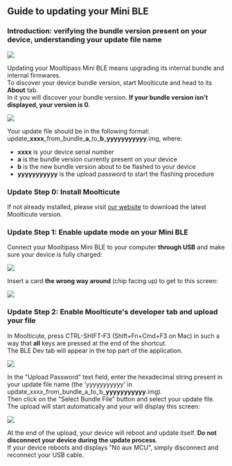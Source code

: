 ## [](#header-2)Guide to updating your Mini BLE  
   
### [](#header-3)Introduction: verifying the bundle version present on your device, understanding your update file name

![](https://github.com/mooltipass/minible/blob/gh-pages/images/minible_update_guide/ble_bundle_version.png?raw=true)  
  
Updating your Mooltipass Mini BLE means upgrading its internal bundle and internal firmwares.  
To discover your device bundle version, start Moolticute and head to its **About** tab.  
In it you will discover your bundle version. **If your bundle version isn't displayed, your version is 0**.  
  
![](https://github.com/mooltipass/minible/blob/gh-pages/images/minible_update_guide/update_file_win.png?raw=true)  
  
Your update file should be in the following format: update\_**xxxx**\_from_bundle\_**a**\_to\_**b**\_**yyyyyyyyyyy**.img, where:  
- **xxxx** is your device serial number
- **a** is the bundle version currently present on your device
- **b** is the new bundle version about to be flashed to your device
- **yyyyyyyyyyy** is the upload password to start the flashing procedure
  
### [](#header-3)Update Step 0: Install Moolticute
If not already installed, please visit [our website](https://www.themooltipass.com/setup/) to download the latest Moolticute version.
  
  
### [](#header-3)Update Step 1: Enable update mode on your Mini BLE
Connect your Mooltipass Mini BLE to your computer **through USB** and make sure your device is fully charged:  
  
![](https://github.com/mooltipass/minible/blob/gh-pages/images/rf_debug_guide/welcome_screen.png?raw=true)  
  
Insert a card **the wrong way around** (chip facing up) to get to this screen:  
  
![](https://github.com/mooltipass/minible/blob/gh-pages/images/rf_debug_guide/invalid.png?raw=true)  
  
    
### [](#header-3)Update Step 2: Enable Moolticute's developer tab and upload your file

In Moolticute, press CTRL-SHIFT-F3 (Shift+Fn+Cmd+F3 on Mac) in such a way that **all** keys are pressed at the end of the shortcut.  
The BLE Dev tab will appear in the top part of the application.  
  
![](https://github.com/mooltipass/minible/blob/gh-pages/images/minible_update_guide/minible_update_with_password.png?raw=true)  

In the "Upload Password" text field, enter the hexadecimal string present in your update file name (the 'yyyyyyyyyyy' in update\_xxxx\_from_bundle\_a\_to\_b\_**yyyyyyyyyyy**.img).  
Then click on the "Select Bundle File" button and select your update file. The upload will start automatically and your will display this screen:    
  
![](https://github.com/mooltipass/minible/blob/gh-pages/images/minible_update_guide/firmware_file_update.png?raw=true)  
   
At the end of the upload, your device will reboot and update itself. **Do not disconnect your device during the update process**.  
If your device reboots and displays "No aux MCU", simply disconnect and reconnect your USB cable.   

